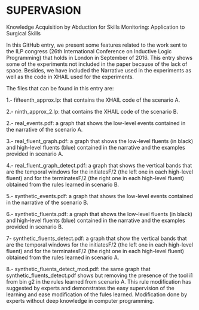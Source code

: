 # SUPERVASION
Knowledge Acquisition by Abduction for Skills Monitoring: Application to Surgical Skills

In this GitHub entry, we present some features related to the work sent to the ILP congress (26th International Conference on Inductive Logic Programming) that holds in London in September of 2016. This entry shows some of the experiments not included in the paper because of the lack of space. Besides, we have included the Narrative used in the experiments as well as the code in XHAIL used for the experiments.

The files that can be found in this entry are:

1.- fifteenth_approx.lp: that contains the XHAIL code of the scenario A.

2.- ninth_approx_2.lp: that contains the XHAIL code of the scenario B.

2.- real_events.pdf: a graph that shows the low-level events contained in the narrative of the scenario A.

3.- real_fluent_graph.pdf: a graph that shows the low-level fluents (in black) and high-level fluents (blue) contained in the narrative and the examples provided in scenario A.

4.- real_fluent_graph_detect.pdf: a graph that shows the vertical bands that are the temporal windows for the initiatesF/2 (the left one in each high-level fluent) and for the terminatesF/2 (the right one in each high-level fluent) obtained from the rules learned in scenario B.

5.- synthetic_events.pdf: a graph that shows the low-level events contained in the narrative of the scenario B.

6.- synthetic_fluents.pdf: a graph that shows the low-level fluents (in black) and high-level fluents (blue) contained in the narrative and the examples provided in scenario B.

7- synthetic_fluents_detect.pdf: a graph that show the vertical bands that are the temporal windows for the initiatesF/2 (the left one in each high-level fluent) and for the terminatesF/2 (the right one in each high-level fluent) obtained from the rules learned in scenario A.

8.- synthetic_fluents_detect_mod.pdf: the same graph that synthetic_fluents_detect.pdf shows but removing the presence of the tool i1 from bin g2 in the rules learned from scenario A. This rule modification has suggested by experts and demonstrates the easy supervision of the learning and ease modification of the fules learned. Modification done by experts without deep knowledge in computer programming. 
